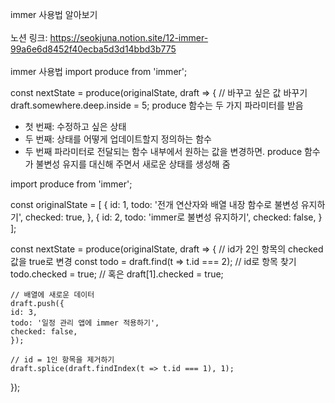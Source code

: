 immer 사용법 알아보기<br>
<br>
노션 링크: https://seokjuna.notion.site/12-immer-99a6e6d8452f40ecba5d3d14bbd3b775<br>
<br>
immer 사용법
import produce from 'immer';

const nextState = produce(originalState, draft => {
	// 바꾸고 싶은 값 바꾸기
	draft.somewhere.deep.inside = 5;
produce 함수는 두 가지 파라미터를 받음
- 첫 번째: 수정하고 싶은 상태
- 두 번째: 상태를 어떻게 업데이트할지 정의하는 함수
- 두 번째 파라미터로 전달되는 함수 내부에서 원하는 값을 변경하면. produce 함수가 불변성 유지를 대신해 주면서 새로운 상태를 생성해 줌

import produce from 'immer';

const originalState = [
	{
		id: 1,
		todo: '전개 연산자와 배열 내장 함수로 불변성 유지하기',
		checked: true,
	},
	{
		id: 2,
		todo: 'immer로 불변성 유지하기',
		checked: false,
	}
];

const nextState = produce(originalState, draft => {
	// id가 2인 항목의 checked 값을 true로 변경
	const todo = draft.find(t => t.id === 2); // id로 항목 찾기
	todo.checked = true;
		// 혹은 draft[1].checked = true;

	// 배열에 새로운 데이터
	draft.push({
	id: 3,
	todo: '일정 관리 앱에 immer 적용하기',
	checked: false,
	});

	// id = 1인 항목을 제거하기
	draft.splice(draft.findIndex(t => t.id === 1), 1);
});
